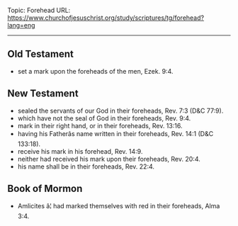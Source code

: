 Topic: Forehead
URL: https://www.churchofjesuschrist.org/study/scriptures/tg/forehead?lang=eng

---

## Old Testament

- set a mark upon the foreheads of the men, Ezek. 9:4.

## New Testament

- sealed the servants of our God in their foreheads, Rev. 7:3 (D&C 77:9).
- which have not the seal of God in their foreheads, Rev. 9:4.
- mark in their right hand, or in their foreheads, Rev. 13:16.
- having his Fatherâs name written in their foreheads, Rev. 14:1 (D&C 133:18).
- receive his mark in his forehead, Rev. 14:9.
- neither had received his mark upon their foreheads, Rev. 20:4.
- his name shall be in their foreheads, Rev. 22:4.

## Book of Mormon

- Amlicites â¦ had marked themselves with red in their foreheads, Alma 3:4.

